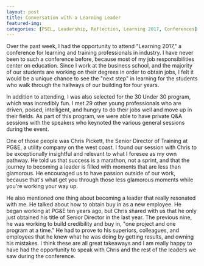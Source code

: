 ```yaml
---
layout: post
title: Conversation with a Learning Leader
featured-img: 
categories: [PSEL, Leadership, Reflection, Learning 2017, Conferences]
---
```


Over the past week, I had the opportunity to attend "Learning 2017," a conference for learning and training professionals in industry. I have never been to such a conference before, because most of my job responsibilities center on education. Since I work at the business school, and the majority of our students are working on their degrees in order to obtain jobs, I felt it would be a unique chance to see the "next step" in learning for the students who walk through the hallways of our building for four years.

In addition to attending, I was also selected for the 30 Under 30 program, which was incredibly fun. I met 29 other young professionals who are driven, poised, intelligent, and hungry to do their jobs well and move up in their fields. As part of this program, we were able to have private Q&A sessions with the speakers who keynoted the various general sessions during the event.

One of those people was Chris Pickett, the Senior Director of Training at PG&E, a utility company on the west coast. I found our session with Chris to be exceptionally insightful and relevant to what I foresee as my own pathway. He told us that success is a marathon, not a sprint, and that the journey to becoming a leader is filled with moments that are less than glamorous. He encouraged us to have passion outside of our work, because that's what get you through those less glamorous moments while you're working your way up.

He also mentioned one thing about becoming a leader that really resonated with me. He talked about how to obtain buy in as a new employee. He began working at PG&E ten years ago, but Chris shared with us that he only just obtained his title of Senior Director in the last year. The previous nine, he was working to build credibility and buy in, "one project and one program at a time." He had to prove to his superiors, colleagues, and employees that he knew what he was doing by getting results, and owning his mistakes. I think these are all great takeaways and I am really happy to have had the opportunity to speak with Chris and the rest of the leaders we saw during the conference.
